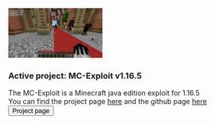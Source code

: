 <link rel="stylesheet" href="style.css">
<img height="100" src="files/image.png">
<div id="text">
   <h3>Active project: MC-Exploit v1.16.5</h3>
   The MC-Exploit is a Minecraft java edition exploit for 1.16.5<br>
   You can find the project page <a class="a" href="client">here</a> and the github page <a class="a" href="https://github.com/ZeroZipp/Vetex-Client/">here</a><br>
   <button class="button" onclick="size('client')">Project page</button>
</div>
